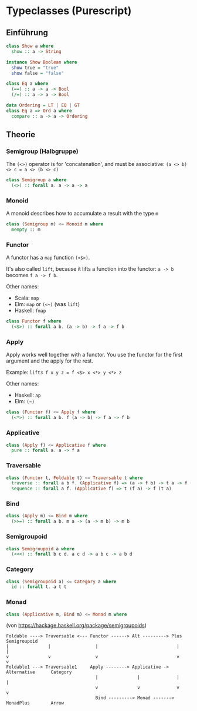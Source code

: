 # Typeclasses (Purescript)

## Einführung

```haskell
class Show a where
  show :: a -> String

instance Show Boolean where
  show true = "true"
  show false = "false"
```

```haskell
class Eq a where
  (==) :: a -> a -> Bool
  (/=) :: a -> a -> Bool

data Ordering = LT | EQ | GT
class Eq a => Ord a where
  compare :: a -> a -> Ordering
```

## Theorie

### Semigroup (Halbgruppe)

The `(<>)` operator is for 'concatenation', and must be associative:
`(a <> b) <> c = a <> (b <> c)`

```haskell
class Semigroup a where
  (<>) :: forall a. a -> a -> a
```

### Monoid

A monoid describes how to accumulate a result with the type `m`

```haskell
class (Semigroup m) <= Monoid m where
  mempty :: m
```

### Functor

A functor has a `map` function `(<$>)`.

It's also called `lift`, because it lifts a function into the functor:
`a -> b` becomes `f a -> f b`.

Other names:

- Scala: `map`
- Elm: `map` or `(<~)` (was `lift`)
- Haskell: `fmap`

```haskell
class Functor f where
  (<$>) :: forall a b. (a -> b) -> f a -> f b
```

### Apply

Apply works well together with a functor. You use the functor for the first
argument and the apply for the rest.

Example: `lift3 f x y z = f <$> x <*> y <*> z`

Other names:

- Haskell: `ap`
- Elm: `(~)`

```haskell
class (Functor f) <= Apply f where
  (<*>) :: forall a b. f (a -> b) -> f a -> f b
```

### Applicative

```haskell
class (Apply f) <= Applicative f where
  pure :: forall a. a -> f a
```

### Traversable

```haskell
class (Functor t, Foldable t) <= Traversable t where
  traverse :: forall a b f. (Applicative f) => (a -> f b) -> t a -> f (t b)
  sequence :: forall a f. (Applicative f) => t (f a) -> f (t a)
```

### Bind

```haskell
class (Apply m) <= Bind m where
  (>>=) :: forall a b. m a -> (a -> m b) -> m b
```

### Semigroupoid

```haskell
class Semigroupoid a where
  (<<<) :: forall b c d. a c d -> a b c -> a b d
```

### Category

```haskell
class (Semigroupoid a) <= Category a where
  id :: forall t. a t t
```

### Monad

```haskell
class (Applicative m, Bind m) <= Monad m where
```

(von https://hackage.haskell.org/package/semigroupoids)
```
Foldable ----> Traversable <--- Functor ------> Alt ---------> Plus           Semigroupoid
|               |                 |                              |                  |
v               v                 v                              v                  v
Foldable1 ---> Traversable1     Apply --------> Applicative -> Alternative      Category
                                  |               |              |                  |
                                  v               v              v                  v
                                  Bind ---------> Monad -------> MonadPlus        Arrow
```
